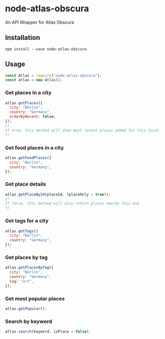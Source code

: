 # node-atlas-obscura

An API Wrapper for Atlas Obscura

## Installation

```
npm install --save node-atlas-obscura
```

## Usage

```js
const Atlas = require("node-atlas-obscura");
const atlas = new Atlas();
```

### Get places in a city

```js
atlas.getPlaces({
  city: "Berlin",
  country: "Germany",
  orderByRecent: false,
});
/*
If true, this method will show most recent places added for this location
*/
```

### Get food places in a city

```js
atlas.getFoodPlaces({
  city: "Berlin",
  country: "Germany",
});
```

### Get place details

```js
atlas.getPlaceById(placeId, (placeOnly = true));
/*
If false, this method will also return places nearby this one
*/
```

### Get tags for a city

```js
atlas.getTags({
  city: "Berlin",
  country: "Germany",
});
```

### Get places by tag

```js
atlas.getPlacesByTag({
  city: "Berlin",
  country: "Germany",
  tag: "art",
});
```

### Get most popular places

```js
atlas.getPopular();
```

### Search by keyword

```js
atlas.search(keyword, isPlace = false);
```
